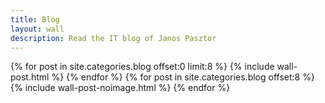 ```yaml
---
title: Blog
layout: wall
description: Read the IT blog of Janos Pasztor
---
```


<div class="wall">
<div class="wall__postlist">
{% for post in site.categories.blog offset:0 limit:8 %}
{% include wall-post.html %}
{% endfor %}
{% for post in site.categories.blog offset:8 %}
{% include wall-post-noimage.html %}
{% endfor %}
</div>
</div>
